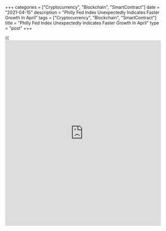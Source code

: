 +++
categories = ["Cryptocurrency", "Blockchain", "SmartContract"]
date = "2021-04-15"
description = "Philly Fed Index Unexpectedly Indicates Faster Growth In April"
tags = ["Cryptocurrency", "Blockchain", "SmartContract"]
title = "Philly Fed Index Unexpectedly Indicates Faster Growth In April"
type = "post"
+++

{{<iframe id="large-banner" src="https://www.bounty.group/#slide=21.0" width="100%" height="600" scrolling="no" style="border: 0px solid rgb(216, 221, 230); border-radius: 3px;">}}

A report released by the Federal Reserve Bank of Philadelphia on
Thursday showed an unexpected acceleration in the pace of growth in
regional manufacturing activity in the month of April.

The Philly Fed said its index for current manufacturing activity rose to
50.2 in April from a downwardly revised 44.5 in March, with a positive
reading indicating growth.

The increase surprised economists, who had expected the index to drop to
42.0 from the 51.8 originally reported for the previous month.

With the unexpected increase, the Philly Fed's manufacturing index
reached its highest level since hitting 53.6 in April of 1973.

The report showed an acceleration in the pace of job growth, as the
number of employees index rose to a record high 30.8 in April from 27.4
in March.

The shipments index also climbed to 25.3 in April from 22.0 in March,
although the new orders index dipped to 36.0 in April from 38.2 in
March.

Meanwhile, the Philly Fed said the prices paid index fell to 69.1 in
April after reaching a 40-year high of 72.6 in March.

The prices received index increased to 34.5 in April from 30.2 in March,
as firms reported overall increases in prices for their own manufactured
goods

Looking ahead, the diffusion index for future general activity climbed
to 66.6 in April from 59.1 in March, reaching its highest reading since
October 1991.

A separate report released by the New York Federal Reserve showed New
York manufacturing activity grew strongly in the month of April.

The New York Fed said its general [business][1] conditions index climbed
to 26.3 in April from 17.4 in March. Economists had expected the index
to inch up to 19.5.

With the much bigger than expected increase, the general business
conditions index reached its highest level since hitting 26.6 in October
of 2017.

For comments and feedback [contact](https://www.playgroundfx.com/contact/): editorial@rtt[news](https://www.letsplayfx.com/blog/forex-news-website/).com

[Economic News][2]

 **What parts of the world are seeing the best (and worst) economic
performances lately? Click[here][3] to check out our [Econ Scorecard][3]
and find out! See up-to-the-moment [ranking](https://www.playgroundfx.com/blog/crypto-exchange-ranking/)s for the best and worst
performers in [GDP][3], [unemployment rate][4], [inflation][5] and much
more.**

   1. www.rtt[news](https://www.letsplayfx.com/blog/forex-news-website/).com/Content/Business.aspx
   2. www.rtt[news](https://www.letsplayfx.com/blog/forex-news-website/).com/Content/EconomicNews.aspx
   3. www.rtt[news](https://www.letsplayfx.com/blog/forex-news-website/).com/economic-scorecard/world-rank/GDP/highest-performance.aspx
   4. www.rtt[news](https://www.letsplayfx.com/blog/forex-news-website/).com/economic-scorecard/world-rank/unemployment-rate/lowest-performance.aspx
   5. www.rtt[news](https://www.letsplayfx.com/blog/forex-news-website/).com/economic-scorecard/world-rank/CPI/highest-performance.aspx